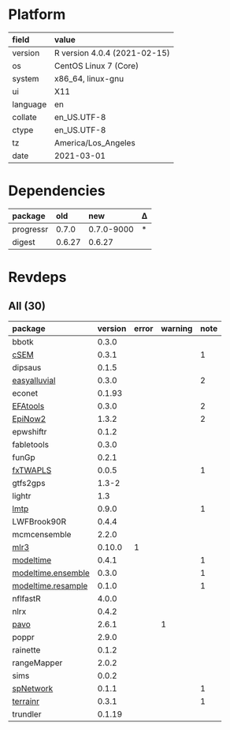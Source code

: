# Platform

|field    |value                        |
|:--------|:----------------------------|
|version  |R version 4.0.4 (2021-02-15) |
|os       |CentOS Linux 7 (Core)        |
|system   |x86_64, linux-gnu            |
|ui       |X11                          |
|language |en                           |
|collate  |en_US.UTF-8                  |
|ctype    |en_US.UTF-8                  |
|tz       |America/Los_Angeles          |
|date     |2021-03-01                   |

# Dependencies

|package   |old    |new        |Δ  |
|:---------|:------|:----------|:--|
|progressr |0.7.0  |0.7.0-9000 |*  |
|digest    |0.6.27 |0.6.27     |   |

# Revdeps

## All (30)

|package                                             |version |error |warning |note |
|:---------------------------------------------------|:-------|:-----|:-------|:----|
|bbotk                                               |0.3.0   |      |        |     |
|[cSEM](problems.md#csem)                            |0.3.1   |      |        |1    |
|dipsaus                                             |0.1.5   |      |        |     |
|[easyalluvial](problems.md#easyalluvial)            |0.3.0   |      |        |2    |
|econet                                              |0.1.93  |      |        |     |
|[EFAtools](problems.md#efatools)                    |0.3.0   |      |        |2    |
|[EpiNow2](problems.md#epinow2)                      |1.3.2   |      |        |2    |
|epwshiftr                                           |0.1.2   |      |        |     |
|fabletools                                          |0.3.0   |      |        |     |
|funGp                                               |0.2.1   |      |        |     |
|[fxTWAPLS](problems.md#fxtwapls)                    |0.0.5   |      |        |1    |
|gtfs2gps                                            |1.3-2   |      |        |     |
|lightr                                              |1.3     |      |        |     |
|[lmtp](problems.md#lmtp)                            |0.9.0   |      |        |1    |
|LWFBrook90R                                         |0.4.4   |      |        |     |
|mcmcensemble                                        |2.2.0   |      |        |     |
|[mlr3](problems.md#mlr3)                            |0.10.0  |1     |        |     |
|[modeltime](problems.md#modeltime)                  |0.4.1   |      |        |1    |
|[modeltime.ensemble](problems.md#modeltimeensemble) |0.3.0   |      |        |1    |
|[modeltime.resample](problems.md#modeltimeresample) |0.1.0   |      |        |1    |
|nflfastR                                            |4.0.0   |      |        |     |
|nlrx                                                |0.4.2   |      |        |     |
|[pavo](problems.md#pavo)                            |2.6.1   |      |1       |     |
|poppr                                               |2.9.0   |      |        |     |
|rainette                                            |0.1.2   |      |        |     |
|rangeMapper                                         |2.0.2   |      |        |     |
|sims                                                |0.0.2   |      |        |     |
|[spNetwork](problems.md#spnetwork)                  |0.1.1   |      |        |1    |
|[terrainr](problems.md#terrainr)                    |0.3.1   |      |        |1    |
|trundler                                            |0.1.19  |      |        |     |

